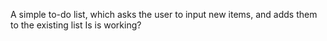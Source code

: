 A simple to-do list, which asks the user to input new items, and adds them to the existing list
Is is working?